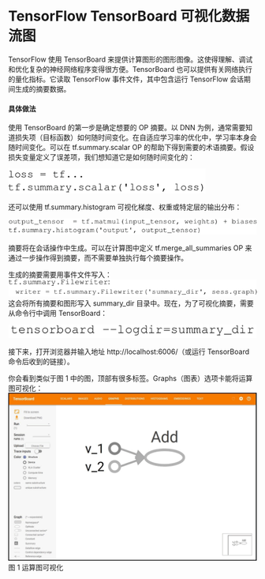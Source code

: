 # TensorFlow TensorBoard 可视化数据流图

TensorFlow 使用 TensorBoard 来提供计算图形的图形图像。这使得理解、调试和优化复杂的神经网络程序变得很方便。TensorBoard 也可以提供有关网络执行的量化指标。它读取 TensorFlow 事件文件，其中包含运行 TensorFlow 会话期间生成的摘要数据。

#### 具体做法

使用 TensorBoard 的第一步是确定想要的 OP 摘要。以 DNN 为例，通常需要知道损失项（目标函数）如何随时间变化。在自适应学习率的优化中，学习率本身会随时间变化。可以在 tf.summary.scalar OP 的帮助下得到需要的术语摘要。假设损失变量定义了误差项，我们想知道它是如何随时间变化的：

![](img/3dbde3cf09da73a7d0ee41b4156c798f.jpg)

还可以使用 tf.summary.histogram 可视化梯度、权重或特定层的输出分布：

![](img/639b5e5e25f94e9f2a45a670695a77e1.jpg)

摘要将在会话操作中生成。可以在计算图中定义 tf.merge_all_summaries OP 来通过一步操作得到摘要，而不需要单独执行每个摘要操作。

生成的摘要需要用事件文件写入：
![](img/c2889b322e132fa8710bf1d93f481af0.jpg)
这会将所有摘要和图形写入 summary_dir 目录中。现在，为了可视化摘要，需要从命令行中调用 TensorBoard：

![](img/558d065da22ff3e2ed640dbcb54f817e.jpg)

接下来，打开浏览器并输入地址 http://localhost:6006/（或运行 TensorBoard 命令后收到的链接）。

你会看到类似于图 1 中的图，顶部有很多标签。Graphs（图表）选项卡能将运算图可视化：
![运算图可视化](img/ff86d869fb09aa96051424fa5b51333b.jpg)
图 1 运算图可视化